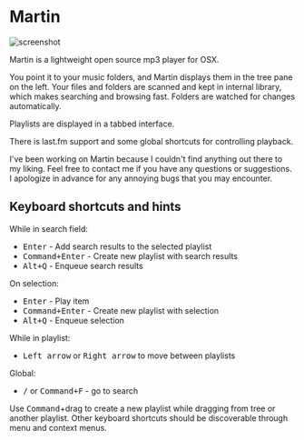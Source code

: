 Martin
======

![screenshot](/../gh-pages/images/screenshot.png?raw=true)

Martin is a lightweight open source mp3 player for OSX.

You point it to your music folders, and Martin displays them in the tree pane on the left.
Your files and folders are scanned and kept in internal library, which makes searching and browsing fast. Folders are watched for changes automatically.

Playlists are displayed in a tabbed interface.

There is last.fm support and some global shortcuts for controlling playback.

I've been working on Martin because I couldn't find anything out there to my liking.
Feel free to contact me if you have any questions or suggestions.
I apologize in advance for any annoying bugs that you may encounter.

Keyboard shortcuts and hints
------------------

While in search field:

- <kbd>Enter</kbd> - Add search results to the selected playlist
- <kbd>Command+Enter</kbd> - Create new playlist with search results
- <kbd>Alt+Q</kbd> - Enqueue search results

On selection:

- <kbd>Enter</kbd> - Play item
- <kbd>Command+Enter</kbd> - Create new playlist with selection
- <kbd>Alt+Q</kbd> - Enqueue selection

While in playlist:

- <kbd>Left arrow</kbd> or <kbd>Right arrow</kbd> to move between playlists

Global:

- <kbd>/</kbd> or <kbd>Command+F</kbd> - go to search

Use <kbd>Command</kbd>+drag to create a new playlist while dragging from tree or another playlist.
Other keyboard shortcuts should be discoverable through menu and context menus.
